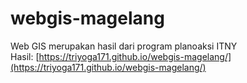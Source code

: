 # webgis-magelang
Web GIS merupakan hasil dari program planoaksi ITNY  
Hasil: [https://triyoga171.github.io/webgis-magelang/](https://triyoga171.github.io/webgis-magelang/)